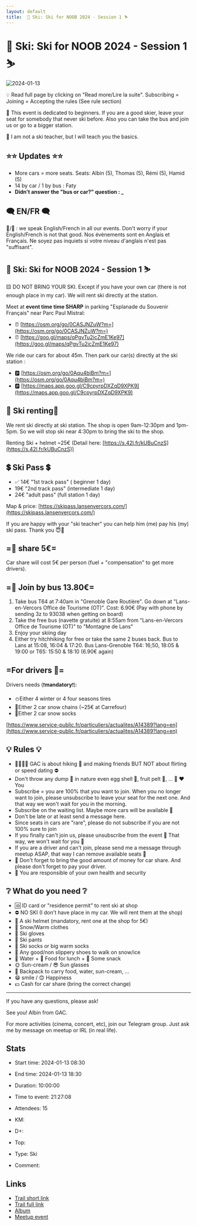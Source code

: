 ```yaml
---
layout: default
title:  🎿 Ski: Ski for NOOB 2024 - Session 1 ⛷
---
```


#  🎿 Ski: Ski for NOOB 2024 - Session 1 ⛷

![2024-01-13](/Stats/img/orig/2024-01-13.jpg)

💡 Read full page by clicking on "Read more/Lire la suite".
Subscribing = Joining = Accepting the rules (See rule section)

🔺 This event is dedicated to beginners. If you are a good skier, leave your seat for somebody that never ski before. Also you can take the bus and join us or go to a bigger station.

👀 I am not a ski teacher, but I will teach you the basics.

## ⭐⭐ Updates ⭐⭐

* More cars = more seats. Seats: Albin (5), Thomas (5), Rémi (5), Hamid (5)
* 14 by car / 1 by bus : Faty
* **Didn't answer the "bus or car?" question : _**

## 🗨️ EN/FR 🗨️
🦅/🐓 : we speak English/French in all our events. Don't worry if your English/French is not that good. Nos évènements sont en Anglais et Français. Ne soyez pas inquiets si votre niveau d'anglais n'est pas "suffisant".

## 🎿 Ski: Ski for NOOB 2024 - Session 1 ⛷
🟨 DO NOT BRING YOUR SKI. Except if you have your own car (there is not enough place in my car). We will rent ski directly at the station.

Meet at **event time time SHARP** in parking "Esplanade du Souvenir Français" near Parc Paul Mistral:

* ⏰ [https://osm.org/go/0CASJNZuW?m=](https://osm.org/go/0CASJNZuW?m=)
* ⏰ [https://goo.gl/maps/qPgvTu2icZmE1Ke97](https://goo.gl/maps/qPgvTu2icZmE1Ke97)

We ride our cars for about 45m. Then park our car(s) directly at the ski station :

* 🅿️ [https://osm.org/go/0Aqu4biBm?m=](https://osm.org/go/0Aqu4biBm?m=)
* 🅿️ [https://maps.app.goo.gl/C9cpyrpDXZqD9XPK9](https://maps.app.goo.gl/C9cpyrpDXZqD9XPK9)

## 🎿 Ski renting🎿
We rent ski directly at ski station. The shop is open 9am-12:30pm and 1pm-5pm. So we will stop ski near 4:30pm to bring the ski to the shop.

Renting Ski + helmet \~25€ (Detail here: [https://s.42l.fr/kUBuCnzS](https://s.42l.fr/kUBuCnzS))

## 💲 Ski Pass 💲

* ✅ 14€ "1st track pass" ( beginner 1 day)
* 19€ "2nd track pass" (intermediate 1 day)
* 24€ "adult pass" (full station 1 day)

Map & price: [https://skipass.lansenvercors.com/](https://skipass.lansenvercors.com/)

If you are happy with your "ski teacher" you can help him (me) pay his (my) ski pass. Thank you 😇💙

## =🚗 share 5€=
Car share will cost 5€ per person (fuel + "compensation" to get more drivers).

## =🚌 Join by bus 13.80€=

1. Take bus T64 at 7:40am in "Grenoble Gare Routière". Go down at "Lans-en-Vercors Office de Tourisme (OT)". Cost: 6.90€ (Pay with phone by sending 3z to 93038 when getting on board)
2. Take the free bus (navette gratuite) at 8:55am from "Lans-en-Vercors Office de Tourisme (OT)" to "Montagne de Lans"
3. Enjoy your skiing day
4. Either try hitchhiking for free or take the same 2 buses back. Bus to Lans at 15:08, 16:04 & 17:20. Bus Lans-Grenoble T64: 16;50, 18:05 & 19:00 or T65: 15:50 & 18:10 (6.90€ again)

## =For drivers 🚗=
Drivers needs (❗**mandatory**❗):

* ⛄Either 4 winter or 4 four seasons tires
* 🔗Either 2 car snow chains (\~25€ at Carrefour)
* 🧦Either 2 car snow socks

[https://www.service-public.fr/particuliers/actualites/A14389?lang=en](https://www.service-public.fr/particuliers/actualites/A14389?lang=en)

## 💡 Rules 💡

* 🚶‍♀️🚶‍♂️ GAC is about hiking 🥾 and making friends BUT NOT about flirting or speed dating ⛔
* Don't throw any dump 🚮 in nature even egg shell 🥚, fruit pelt 🍌, ... 🌳 ❤️ You
* Subscribe = you are 100% that you want to join. When you no longer want to join, please unsubscribe to leave your seat for the next one. And that way we won't wait for you in the morning.
* Subscribe on the waiting list. Maybe more cars will be available 🚗
* Don't be late or at least send a message here.
* Since seats in cars are "rare", please do not subscribe if you are not 100% sure to join
* If you finally can't join us, please unsubscribe from the event 💜 That way, we won't wait for you 💜
* If you are a driver and can't join, please send me a message through meetup ASAP, that way I can remove available seats 🚗
* 🚗 Don't forget to bring the good amount of money for car share. And please don't forget to pay your driver.
* 💟 You are responsible of your own health and security

## ❔ What do you need ❔

* 🆔 ID card or "residence permit" to rent ski at shop
* ⛔ NO SKI (I don't have place in my car. We will rent them at the shop)
* 🧢 A ski helmet (mandatory, rent one at the shop for 5€)
* 🧥 Snow/Warm clothes
* 🧤 Ski gloves
* 👖 Ski pants
* 🧦 Ski socks or big warm socks
* 🥾 Any good/non slippery shoes to walk on snow/ice
* 🧃 Water + 🥪 Food for lunch + 🍫 Some snack
* 🌞 Sun-cream / 😎 Sun glasses
* 🎒 Backpack to carry food, water, sun-cream, ...
* 😁 smile / 😊 Happiness
* 💵 Cash for car share (bring the correct change)

***

If you have any questions, please ask!

See you! Albin from GAC.

For more activities (cinema, concert, etc), join our Telegram group. Just ask me by message on meetup or IRL (in real life).

## Stats

- Start time: 2024-01-13 08:30
- End time: 2024-01-13 18:30
- Duration: 10:00:00
- Time to event: 21:27:08
- Attendees: 15

- KM: 
- D+: 
- Top: 
- Type: Ski
- Comment: 

## Links

- [Trail short link](https://s.42l.fr/kUBuCnzS)
- [Trail full link](https://www.achardsports.com/location-de-ski-niveau-bleu/)
- [Album](https://binnette.github.io/GacImg2024/2024-01-13-🎿-Ski-Ski-for-NOOB-2024---Session-1-⛷.html)
- [Meetup event](https://www.meetup.com/grenoble-adventure-club-english-french/events/298503169/)
